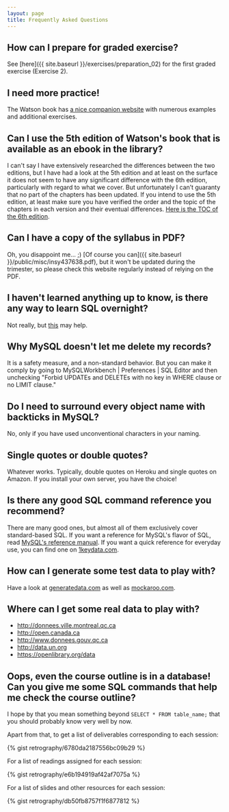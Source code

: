 ```yaml
---
layout: page
title: Frequently Asked Questions
---
```


## How can I prepare for graded exercise?
See [here]({{ site.baseurl }}/exercises/preparation_02) for the first graded exercise (Exercise 2).

## I need more practice!

The Watson book has [a nice companion website](http://richardtwatson.com/dm6e/) with numerous examples and additional exercises.

## Can I use the 5th edition of Watson's book that is available as an ebook in the library?

I can't say I have extensively researched the differences between the two editions, but I have had a look at the 5th edition and at least on the surface it does not seem to have any significant difference with the 6th edition, particularly with regard to what we cover. But unfortunately I can’t guaranty that no part of the chapters has been updated. If you intend to use the 5th edition, at least make sure you have verified the order and the topic of the chapters in each version and their eventual differences. [Here is the TOC of the 6th edition](http://richardtwatson.com/dm6e/Reader/contents.html).

## Can I have a copy of the syllabus in PDF?

Oh, you disappoint me... ;) [Of course you can]({{ site.baseurl }}/public/misc/insy437638.pdf), but it won't be updated during the trimester, so please check this website regularly instead of relying on the PDF.    

## I haven't learned anything up to know, is there any way to learn SQL overnight?

Not really, but [this](https://github.com/tthibo/SQL-Tutorial) may help.

## Why MySQL doesn't let me delete my records?

It is a safety measure, and a non-standard behavior. But you can make it comply by going to MySQLWorkbench | Preferences | SQL Editor and then unchecking "Forbid UPDATEs and DELETEs with no key in WHERE clause or no LIMIT clause."

## Do I need to surround every object name with backticks in MySQL?

No, only if you have used unconventional characters in your naming.

## Single quotes or double quotes?

Whatever works. Typically, double quotes on Heroku and single quotes on Amazon. If you install your own server, you have the choice!

## Is there any good SQL command reference you recommend?

There are many good ones, but almost all of them exclusively cover standard-based SQL. If you want a reference for MySQL's flavor of SQL, read [MySQL's reference manual](https://dev.mysql.com/doc/refman/5.1/en/sql-syntax.html). If you want a quick reference for everyday use, you can find one on [1keydata.com](http://www.1keydata.com/sql/sql.html).

## How can I generate some test data to play with?

Have a look at [generatedata.com](http://www.generatedata.com) as well as [mockaroo.com](http://www.mockaroo.com).

## Where can I get some real data to play with?

- http://donnees.ville.montreal.qc.ca
- http://open.canada.ca
- http://www.donnees.gouv.qc.ca
- http://data.un.org
- https://openlibrary.org/data

## Oops, even the course outline is in a database! Can you give me some SQL commands that help me check the course outline?

I hope by that you mean something beyond `SELECT * FROM table_name;` that you should probably know very well by now.

Apart from that, to get a list of deliverables corresponding to each session:

{% gist retrography/6780da2187556bc09b29 %}

For a list of readings assigned for each session:

{% gist retrography/e6b194919af42af7075a %}

For a list of slides and other resources for each session:

{% gist retrography/db50fb8757f1f6877812 %}
